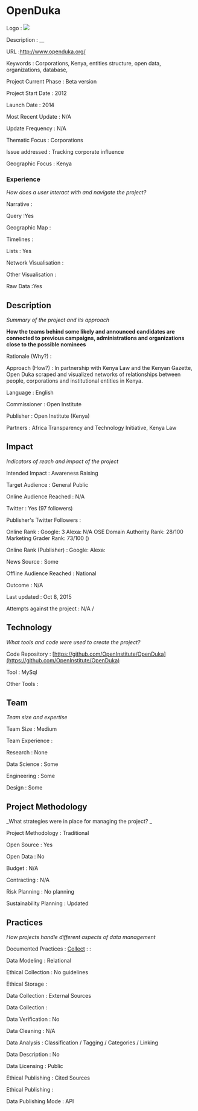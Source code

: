 # OpenDuka

Logo
: ![](http://www.openduka.org/assets/img/od-beta-teal.png)

Description
: __

URL
:http://www.openduka.org/


Keywords
: Corporations, Kenya, entities structure, open data, organizations, database,



Project Current Phase
: Beta version

    

Project Start Date
: 2012



Launch Date
: 2014



Most Recent Update
: N/A



Update Frequency
: N/A



Thematic Focus
: Corporations



Issue addressed
: Tracking corporate influence



Geographic Focus
: Kenya


### Experience

_How does a user interact with and navigate the project?_

Narrative
:  

Query
:Yes 

Geographic Map
:  

Timelines
:  

Lists
: Yes 

Network Visualisation
:  

Other Visualisation
:   

Raw Data 
:Yes

## Description

_Summary of the project and its approach_

__How the teams behind some likely and announced candidates are connected to 
previous campaigns, administrations and organizations close to the 
possible nominees__


Rationale (Why?)
: 



Approach (How?)
: In partnership with Kenya Law and the Kenyan Gazette, Open Duka scraped and visualized networks of relationships between people, corporations and institutional entities in Kenya. 



Language
: English



Commissioner
: Open Institute



Publisher
: Open Institute (Kenya)



Partners
: Africa Transparency and Technology Initiative, Kenya Law


## Impact

_Indicators of reach and impact of the project_

Intended Impact
: Awareness Raising



Target Audience
: General Public



Online Audience Reached
: N/A



Twitter
: Yes (97 followers)



Publisher's Twitter Followers
: 



Online Rank
:  Google: 3   Alexa: N/A  OSE Domain Authority Rank: 28/100 Marketing Grader Rank: 73/100 ()


Online Rank (Publisher)
:  Google:   Alexa: 



News Source
: Some



Offline Audience Reached
: National



Outcome
: N/A



Last updated
: Oct 8, 2015


Attempts against the project
: N/A  / 


## Technology

_What tools and code were used to create the project?_

Code Repository
: [https://github.com/OpenInstitute/OpenDuka](https://github.com/OpenInstitute/OpenDuka)



Tool
: MySql



Other Tools
: 


## Team

_Team size and expertise_

Team Size
: Medium



Team Experience
:  

Research
: None 

Data Science
: Some 

Engineering
:  Some

Design
: Some


## Project Methodology

_What strategies were in place for managing the project? _

Project Methodology
: Traditional



Open Source
: Yes



Open Data
: No



Budget
: N/A



Contracting
: N/A



Risk Planning
: No planning



Sustainability Planning
: Updated



## Practices

_How projects handle different aspects of data management_

Documented Practices
: [Collect](http://www.openduka.org/index.php/faq) 
: []()
: []()


Data Modeling
: Relational



Ethical Collection
: No guidelines



Ethical Storage
: 



Data Collection
: External Sources



Data Collection
: 



Data Verification
: No



Data Cleaning
: N/A



Data Analysis
: Classification / Tagging / Categories / Linking



Data Description
: No



Data Licensing
: Public



Ethical Publishing
: Cited Sources



Ethical Publishing
: 



Data Publishing Mode
: API
